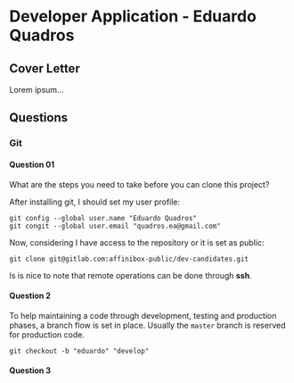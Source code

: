# Developer Application - Eduardo Quadros

## Cover Letter

Lorem ipsum...

## Questions

### Git

#### Question 01
What are the steps you need to take before you can clone this project?

After installing git, I should set my user profile:
```
git config --global user.name "Eduardo Quadros"
git congit --global user.email "quadros.ea@gmail.com"
```

Now, considering I have access to the repository or it is set as public:

```
git clone git@gitlab.com:affinibox-public/dev-candidates.git
```

Is is nice to note that remote operations can be done through **ssh**.

#### Question 2

To help maintaining a code through development, testing and production phases, a branch flow is set in place. Usually the `master` branch is reserved for production code.

```
git checkout -b "eduardo" "develop"
```

#### Question 3
